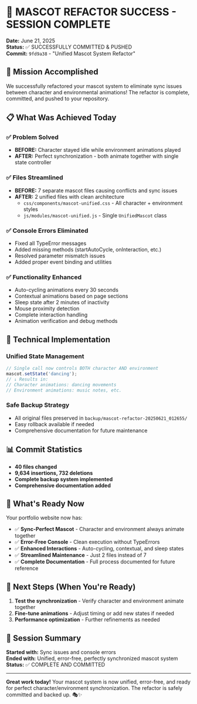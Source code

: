 # 🎉 MASCOT REFACTOR SUCCESS - SESSION COMPLETE
**Date:** June 21, 2025  
**Status:** ✅ SUCCESSFULLY COMMITTED & PUSHED  
**Commit:** `9fd9a38` - "Unified Mascot System Refactor"

## 🎯 Mission Accomplished

We successfully refactored your mascot system to eliminate sync issues between character and environmental animations! The refactor is complete, committed, and pushed to your repository.

## 📋 What Was Achieved Today

### ✅ **Problem Solved**
- **BEFORE:** Character stayed idle while environment animations played
- **AFTER:** Perfect synchronization - both animate together with single state controller

### ✅ **Files Streamlined**
- **BEFORE:** 7 separate mascot files causing conflicts and sync issues
- **AFTER:** 2 unified files with clean architecture
  - `css/components/mascot-unified.css` - All character + environment styles
  - `js/modules/mascot-unified.js` - Single `UnifiedMascot` class

### ✅ **Console Errors Eliminated**
- Fixed all TypeError messages  
- Added missing methods (startAutoCycle, onInteraction, etc.)
- Resolved parameter mismatch issues
- Added proper event binding and utilities

### ✅ **Functionality Enhanced**
- Auto-cycling animations every 30 seconds
- Contextual animations based on page sections
- Sleep state after 2 minutes of inactivity
- Mouse proximity detection
- Complete interaction handling
- Animation verification and debug methods

## 🔧 Technical Implementation

### Unified State Management
```javascript
// Single call now controls BOTH character AND environment
mascot.setState('dancing'); 
// ↓ Results in:
// Character animations: dancing movements
// Environment animations: music notes, etc.
```

### Safe Backup Strategy
- All original files preserved in `backup/mascot-refactor-20250621_012655/`
- Easy rollback available if needed
- Comprehensive documentation for future maintenance

## 📊 Commit Statistics
- **40 files changed**
- **9,634 insertions, 732 deletions**
- **Complete backup system implemented**
- **Comprehensive documentation added**

## 🚀 What's Ready Now

Your portfolio website now has:
- ✅ **Sync-Perfect Mascot** - Character and environment always animate together
- ✅ **Error-Free Console** - Clean execution without TypeErrors
- ✅ **Enhanced Interactions** - Auto-cycling, contextual, and sleep states
- ✅ **Streamlined Maintenance** - Just 2 files instead of 7
- ✅ **Complete Documentation** - Full process documented for future reference

## 📝 Next Steps (When You're Ready)

1. **Test the synchronization** - Verify character and environment animate together
2. **Fine-tune animations** - Adjust timing or add new states if needed
3. **Performance optimization** - Further refinements as needed

## 🎊 Session Summary

**Started with:** Sync issues and console errors  
**Ended with:** Unified, error-free, perfectly synchronized mascot system  
**Status:** ✅ COMPLETE AND COMMITTED

---

**Great work today!** Your mascot system is now unified, error-free, and ready for perfect character/environment synchronization. The refactor is safely committed and backed up. 🎭✨
